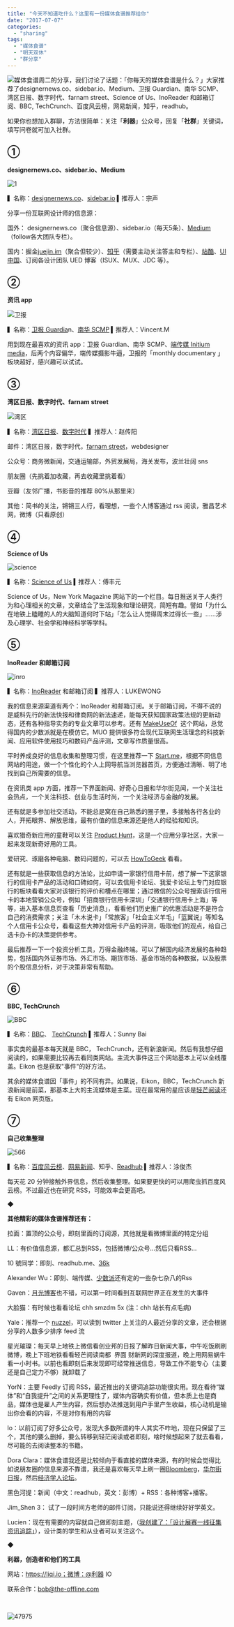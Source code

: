 ```yaml
---
title: "今天不知道吃什么？这里有一份媒体食谱推荐给你"
date: "2017-07-07"
categories: 
  - "sharing"
tags: 
  - "媒体食谱"
  - "明天双休"
  - "群分享"
---
```


![媒体食谱](/images/37745.jpg)周二的分享，我们讨论了话题：「你每天的媒体食谱是什么？」大家推荐了designernews.co、sidebar.io、Medium、卫报 Guardian、南华 SCMP、湾区日报、数字时代、farnam street、Science of Us、InoReader 和邮箱订阅、BBC, TechCrunch、百度风云榜，网易新闻，知乎，readhub。

如果你也想加入群聊，方法很简单：关注「**利器**」公众号，回复「**社群**」关键词，填写问卷就可加入社群。

## ①

**designernews.co、sidebar.io、Medium**

![1](/images/19090.png)

▍名称：[designernews.co](https://www.designernews.co/)、[sidebar.io](https://sidebar.io/) ▍推荐人：宗声

分享一份互联网设计师的信息源：

国外： designernews.co（聚合信息源）、sidebar.io（每天5条）、[Medium](https://medium.com/)（follow各大团队专栏）。

国内：掘金[juejin.im](https://juejin.im/)（聚合但较少）、[知乎](https://www.zhihu.com/)（需要主动关注答主和专栏）、[站酷](https://www.zcool.com.cn/)、[UI中国](https://www.ui.cn/)、订阅各设计团队 UED 博客（ISUX、MUX、JDC 等）。

## ②

**资讯 app**

![卫报](/images/37466.png)

▍名称：[卫报 Guardia](https://www.theguardian.com/)n、[南华 SCMP](https://www.scmp.com/) ▍推荐人：Vincent.M

用到现在最喜欢的资讯 app：卫报 Guardian、南华 SCMP、[端传媒 Initium media](https://theinitium.com/)，后两个内容偏华，端传媒摄影牛逼，卫报的「monthly documentary 」板块超好，感兴趣可以试试。

## ③

**湾区日报、数字时代、farnam street**

![湾区](/images/63584.png)

▍名称：[湾区日报](https://wanqu.co/)、[数字时代](https://chinadigitaltimes.net/chinese/) ▍推荐人：赵传阳

邮件：湾区日报，数字时代，[farnam street](https://www.farnamstreetblog.com/)，webdesigner

公众号：商务微新闻，交通运输部，外贸发展局，海关发布，波兰壮阔 sns

朋友圈（先挑着加收藏，再去收藏里挑着看）

豆瓣（友邻广播，书影音的推荐 80%从那里来）

其他：简书的关注，锵锵三人行，看理想，一些个人博客通过 rss 阅读，雅昌艺术网，微博（只看原创）

## ④

**Science of Us**

![science](/images/83703.png)

▍名称：[Science of Us](https://nymag.com/scienceofus/) ▍推荐人：傅丰元

Science of Us，New York Magazine 网站下的一个栏目。每日推送关于人类行为和心理相关的文章，文章结合了生活现象和理论研究，简短有趣。譬如「为什么在地铁上瞌睡的人的大脑知道何时下站」「怎么让人觉得周末过得长一些」……涉及心理学、社会学和神经科学等学科。

## ⑤

**InoReader 和邮箱订阅**

![inro](/images/60754.png)

▍名称：[InoReader](https://www.inoreader.com/) 和邮箱订阅 ▍推荐人：LUKEWONG

我的信息来源渠道有两个：InoReader 和邮箱订阅。关于邮箱订阅，不得不说的是威科先行的新法快报和律商网的新法速递，能每天获知国家政策法规的更新动态，还有各种指导实务的专业文章可以参考。还有 [MakeUseOf](https://www.makeuseof.com/)  这个网站，总觉得国内的少数派就是在模仿它。MUO 提供很多符合现代互联网生活理念的科技新闻、应用软件使用技巧和数码产品评测，文章写作质量很高。

平时养成良好的信息收集和整理习惯，在这里推荐一下 [Start.me](https://start.me/)，根据不同信息网站的用途，做一个个性化的个人上网导航当浏览器首页，方便通过清晰、明了地找到自己所需要的信息。

在资讯类 app 方面，推荐一下界面新闻、好奇心日报和华尔街见闻，一个关注社会热点，一个关注科技、创业与生活时尚，一个关注经济与金融的发展。

还有就是多参加社交活动，不能总是窝在自己熟悉的圈子里，多接触各行各业的人，开拓眼界、解放思维，最有价值的信息来源还是他人的经验和知识。

喜欢猎奇新应用的童鞋可以关注 [Product Hunt](https://www.producthunt.com/)，这是一个应用分享社区，大家一起来发现新奇好用的工具。

爱研究、琢磨各种电脑、数码问题的，可以去 [HowToGeek](https://www.howtogeek.com/) 看看。

还有就是一些获取信息的方法论，比如申请一家银行信用卡前，想了解一下这家银行的信用卡产品的活动和口碑如何，可以去信用卡论坛、我爱卡论坛上专门对应银行的板块看看大家对该银行的评价和槽点在哪里；通过微信的公众号搜索该行信用卡的本地营销公众号，例如「招商银行信用卡深圳」「交通银行信用卡上海」等等，进入基本信息页查看「历史消息」，看看他们历史推广的优惠活动是不是符合自己的消费需求；关注「木木说卡」「常旅客」「社会主义羊毛」「蓝翼说」等知名个人信用卡公众号，看看这些大神对信用卡产品的评测，吸取他们的观点，给自己选卡办卡的决策提供参考。

最后推荐一下一个投资分析工具，万得金融终端。可以了解国内经济发展的各种趋势，包括国内外证券市场、外汇市场、期货市场、基金市场的各种数据，以及股票的个股信息分析，对于决策非常有帮助。

## ⑥

**BBC, TechCrunch**

![BBC](/images/59902.png)

▍名称：[BBC](https://www.bbc.com/news)、 [TechCrunch](https://techcrunch.com/) ▍推荐人：Sunny Bai

事实类的最基本每天就是 BBC， TechCrunch，还有新浪新闻。然后有我想仔细阅读的，如果需要比较再去看同类网站。主流大事件这三个网站基本上可以全线覆盖。Eikon 也是获取"事件"的好方法。

其余的媒体食谱因「事件」的不同有异。如果说，Eikon，BBC，TechCrunch 新浪新闻是前菜，那基本上大的主流媒体是主菜。现在最常用的星应该是[轻芒阅读](https://qingmang.me/)还有 Eikon 网页版。

## ⑦

**自己收集整理**

![566](/images/86365.png)

▍名称：[百度风云榜](https://top.baidu.com/)、[网易新闻](https://news.163.com/)、知乎、[Readhub](https://readhub.me/) ▍推荐人：涂俊杰

每天花 20 分钟接触外界信息，然后收集整理。如果要更快的可以用爬虫抓百度风云榜。不过最近也在研究 RSS，可能效率会更高吧。

◆

**其他精彩的媒体食谱推荐还有：**

拉面：置顶的公众号，即刻里面的订阅源，其他就是看微博里面的特定分组

LL：有价值信息源，都汇总到RSS，包括微博/公众号…然后只看RSS…

10 號同学：即刻、readhub.me、[36k](https://36kr.com)

Alexander Wu：即刻、端传媒、[少数派](https://sspai.com/)还有定的一些杂七杂八的Rss

Gaven：[月光博客](https://www.williamlong.info/)也不错，可以第一时间看到互联网世界正在发生的大事件

大脸猫：有时候也看看论坛 chh smzdm 5x (注：chh 站长有点毛病)

Yale：推荐一个 [nuzzel](https://nuzzel.com/)，可以读到 twitter 上关注的人最近分享的文章，还会根据分享的人数多少排序 feed 流

星光璀璨：每天早上地铁上微信看创业邦的日报了解昨日新闻大事，中午吃饭刷刷微博，晚上下班地铁看看轻芒阅读南都  界面 财新网的深度报道，晚上用网易蜗牛看一小时书。以前也看即刻后来发现即可经常推送信息，导致工作不能专心（主要还是自己定力不够）就卸载了

YorN：主要 Feedly 订阅 RSS，最近推出的关键词追踪功能很实用。现在看待“媒体”和“自我提升”之间的关系更理性了，媒体内容确实有价值，但本质上也是商品，媒体也是雇人产生内容，然后想办法推送到用户手里产生收益，核心动机是输出你会看的内容，不是对你有用的内容

lo：以前订阅了好多公众号，发现大多数所谓的牛人其实不咋地，现在只保留了三个，其他的要么删掉，要么转移到轻茫阅读或者即刻，啥时候想起来了就去看看，尽可能的去阅读整本的书籍。

Dora Clara：媒体食谱我还是比较倾向于看直接的媒体来源，有的时候会觉得比如说朋友圈的信息来源不靠谱，我还是喜欢每天早上刷一圈[Bloomberg](https://www.bloomberg.com/)，[华尔街日报](https://cn.wsj.com/)，然后[经济学人论坛](https://www.ecocn.org/bbs/)。

黑色河提：新闻（中文：readhub，英文：彭博）+ RSS：各种博客+播客。

Jim\_Shen 3： 试了一段时间方老师的邮件订阅，只能说还得继续好好学英文。

Lucien：现在有需要的内容就自己做即刻主题，（[我创建了：「设计展赛一线征集资讯追踪」](https://m.okjike.com/topics/59333e30d8ad7c00114a7915?username=7B73E1A2-BA42-4600-BFB1-DDED1C75348D)），设计类的学生和从业者可以关注这个。

◆

**利器，创造者和他们的工具**

网站：https://liqi.io；微博：@利器 IO

联系合作：bob@the-offline.com

 

![47975](/images/17961.jpg)

